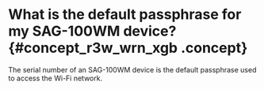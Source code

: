 # What is the default passphrase for my SAG-100WM device? {#concept_r3w_wrn_xgb .concept}

The serial number of an SAG-100WM device is the default passphrase used to access the Wi-Fi network.

